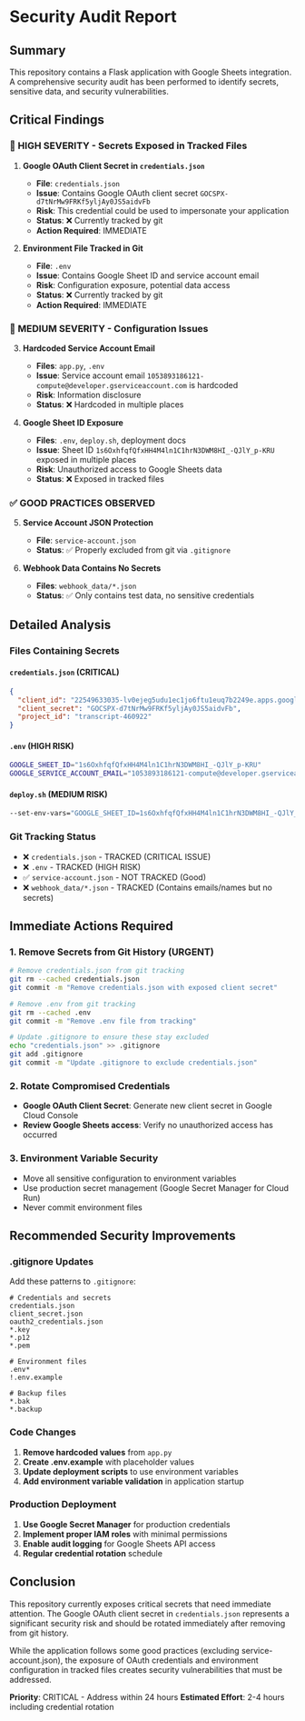 # Security Audit Report

## Summary
This repository contains a Flask application with Google Sheets integration. A comprehensive security audit has been performed to identify secrets, sensitive data, and security vulnerabilities.

## Critical Findings

### 🚨 HIGH SEVERITY - Secrets Exposed in Tracked Files

1. **Google OAuth Client Secret in `credentials.json`** 
   - **File**: `credentials.json`
   - **Issue**: Contains Google OAuth client secret `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`
   - **Risk**: This credential could be used to impersonate your application
   - **Status**: ❌ Currently tracked by git
   - **Action Required**: IMMEDIATE

2. **Environment File Tracked in Git**
   - **File**: `.env`
   - **Issue**: Contains Google Sheet ID and service account email
   - **Risk**: Configuration exposure, potential data access
   - **Status**: ❌ Currently tracked by git 
   - **Action Required**: IMMEDIATE

### 🔶 MEDIUM SEVERITY - Configuration Issues

3. **Hardcoded Service Account Email**
   - **Files**: `app.py`, `.env`
   - **Issue**: Service account email `1053893186121-compute@developer.gserviceaccount.com` is hardcoded
   - **Risk**: Information disclosure
   - **Status**: ❌ Hardcoded in multiple places

4. **Google Sheet ID Exposure**
   - **Files**: `.env`, `deploy.sh`, deployment docs
   - **Issue**: Sheet ID `1s6OxhfqfQfxHH4M4ln1C1hrN3DWM8HI_-QJlY_p-KRU` exposed in multiple places
   - **Risk**: Unauthorized access to Google Sheets data
   - **Status**: ❌ Exposed in tracked files

### ✅ GOOD PRACTICES OBSERVED

5. **Service Account JSON Protection**
   - **File**: `service-account.json`
   - **Status**: ✅ Properly excluded from git via `.gitignore`

6. **Webhook Data Contains No Secrets**
   - **Files**: `webhook_data/*.json`
   - **Status**: ✅ Only contains test data, no sensitive credentials

## Detailed Analysis

### Files Containing Secrets

#### `credentials.json` (CRITICAL)
```json
{
  "client_id": "22549633035-lv0ejeg5udu1ec1jo6ftu1euq7b2249e.apps.googleusercontent.com",
  "client_secret": "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",
  "project_id": "transcript-460922"
}
```

#### `.env` (HIGH RISK)
```bash
GOOGLE_SHEET_ID="1s6OxhfqfQfxHH4M4ln1C1hrN3DWM8HI_-QJlY_p-KRU"
GOOGLE_SERVICE_ACCOUNT_EMAIL="1053893186121-compute@developer.gserviceaccount.com"
```

#### `deploy.sh` (MEDIUM RISK)
```bash
--set-env-vars="GOOGLE_SHEET_ID=1s6OxhfqfQfxHH4M4ln1C1hrN3DWM8HI_-QJlY_p-KRU"
```

### Git Tracking Status
- ❌ `credentials.json` - TRACKED (CRITICAL ISSUE)
- ❌ `.env` - TRACKED (HIGH RISK)  
- ✅ `service-account.json` - NOT TRACKED (Good)
- ❌ `webhook_data/*.json` - TRACKED (Contains emails/names but no secrets)

## Immediate Actions Required

### 1. Remove Secrets from Git History (URGENT)
```bash
# Remove credentials.json from git tracking
git rm --cached credentials.json
git commit -m "Remove credentials.json with exposed client secret"

# Remove .env from git tracking  
git rm --cached .env
git commit -m "Remove .env file from tracking"

# Update .gitignore to ensure these stay excluded
echo "credentials.json" >> .gitignore
git add .gitignore
git commit -m "Update .gitignore to exclude credentials.json"
```

### 2. Rotate Compromised Credentials
- **Google OAuth Client Secret**: Generate new client secret in Google Cloud Console
- **Review Google Sheets access**: Verify no unauthorized access has occurred

### 3. Environment Variable Security
- Move all sensitive configuration to environment variables
- Use production secret management (Google Secret Manager for Cloud Run)
- Never commit environment files

## Recommended Security Improvements

### .gitignore Updates
Add these patterns to `.gitignore`:
```
# Credentials and secrets
credentials.json
client_secret.json
oauth2_credentials.json
*.key
*.p12
*.pem

# Environment files
.env*
!.env.example

# Backup files
*.bak
*.backup
```

### Code Changes
1. **Remove hardcoded values** from `app.py`
2. **Create .env.example** with placeholder values
3. **Update deployment scripts** to use environment variables
4. **Add environment variable validation** in application startup

### Production Deployment
1. **Use Google Secret Manager** for production credentials
2. **Implement proper IAM roles** with minimal permissions  
3. **Enable audit logging** for Google Sheets API access
4. **Regular credential rotation** schedule

## Conclusion

This repository currently exposes critical secrets that need immediate attention. The Google OAuth client secret in `credentials.json` represents a significant security risk and should be rotated immediately after removing from git history.

While the application follows some good practices (excluding service-account.json), the exposure of OAuth credentials and environment configuration in tracked files creates security vulnerabilities that must be addressed.

**Priority**: CRITICAL - Address within 24 hours
**Estimated Effort**: 2-4 hours including credential rotation